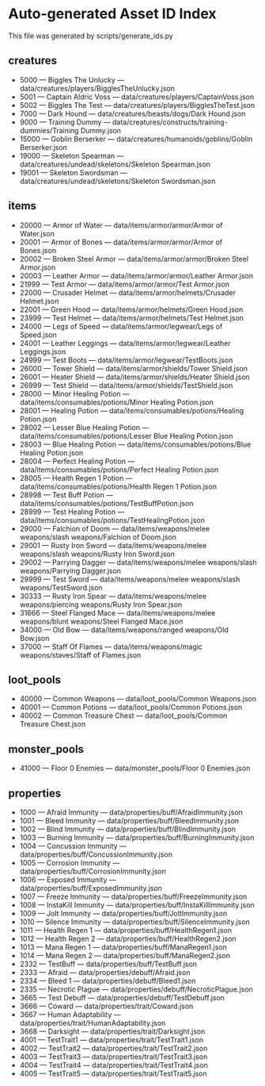 # Auto-generated Asset ID Index

This file was generated by scripts/generate_ids.py

## creatures

- 5000 — Biggles The Unlucky — data/creatures/players/BigglesTheUnlucky.json
- 5001 — Captain Aldric Voss — data/creatures/players/CaptainVoss.json
- 5002 — Biggles The Test — data/creatures/players/BigglesTheTest.json
- 7000 — Dark Hound — data/creatures/beasts/dogs/Dark Hound.json
- 9000 — Training Dummy — data/creatures/constructs/training-dummies/Training Dummy.json
- 15000 — Goblin Berserker — data/creatures/humanoids/goblins/Goblin Berserker.json
- 19000 — Skeleton Spearman — data/creatures/undead/skeletons/Skeleton Spearman.json
- 19001 — Skeleton Swordsman — data/creatures/undead/skeletons/Skeleton Swordsman.json

## items

- 20000 — Armor of Water — data/items/armor/armor/Armor of Water.json
- 20001 — Armor of Bones — data/items/armor/armor/Armor of Bones.json
- 20002 — Broken Steel Armor — data/items/armor/armor/Broken Steel Armor.json
- 20003 — Leather Armor — data/items/armor/armor/Leather Armor.json
- 21999 — Test Armor — data/items/armor/armor/Test Armor.json
- 22000 — Crusader Helmet — data/items/armor/helmets/Crusader Helmet.json
- 22001 — Green Hood — data/items/armor/helmets/Green Hood.json
- 23999 — Test Helmet — data/items/armor/helmets/Test Helmet.json
- 24000 — Legs of Speed — data/items/armor/legwear/Legs of Speed.json
- 24001 — Leather Leggings — data/items/armor/legwear/Leather Leggings.json
- 24999 — Test Boots — data/items/armor/legwear/TestBoots.json
- 26000 — Tower Shield — data/items/armor/shields/Tower Shield.json
- 26001 — Heater Shield — data/items/armor/shields/Heater Shield.json
- 26999 — Test Shield — data/items/armor/shields/TestShield.json
- 28000 — Minor Healing Potion — data/items/consumables/potions/Minor Healing Potion.json
- 28001 — Healing Potion — data/items/consumables/potions/Healing Potion.json
- 28002 — Lesser Blue Healing Potion — data/items/consumables/potions/Lesser Blue Healing Potion.json
- 28003 — Blue Healing Potion — data/items/consumables/potions/Blue Healing Potion.json
- 28004 — Perfect Healing Potion — data/items/consumables/potions/Perfect Healing Potion.json
- 28005 — Health Regen 1 Potion — data/items/consumables/potions/Health Regen 1 Potion.json
- 28998 — Test Buff Potion — data/items/consumables/potions/TestBuffPotion.json
- 28999 — Test Healing Potion — data/items/consumables/potions/TestHealingPotion.json
- 29000 — Falchion of Doom — data/items/weapons/melee weapons/slash weapons/Falchion of Doom.json
- 29001 — Rusty Iron Sword — data/items/weapons/melee weapons/slash weapons/Rusty Iron Sword.json
- 29002 — Parrying Dagger — data/items/weapons/melee weapons/slash weapons/Parrying Dagger.json
- 29999 — Test Sword — data/items/weapons/melee weapons/slash weapons/TestSword.json
- 30333 — Rusty Iron Spear — data/items/weapons/melee weapons/piercing weapons/Rusty Iron Spear.json
- 31666 — Steel Flanged Mace — data/items/weapons/melee weapons/blunt weapons/Steel Flanged Mace.json
- 34000 — Old Bow — data/items/weapons/ranged weapons/Old Bow.json
- 37000 — Staff Of Flames — data/items/weapons/magic weapons/staves/Staff of Flames.json

## loot_pools

- 40000 — Common Weapons — data/loot_pools/Common Weapons.json
- 40001 — Common Potions — data/loot_pools/Common Potions.json
- 40002 — Common Treasure Chest — data/loot_pools/Common Treasure Chest.json

## monster_pools

- 41000 — Floor 0 Enemies — data/monster_pools/Floor 0 Enemies.json

## properties

- 1000 — Afraid Immunity — data/properties/buff/AfraidImmunity.json
- 1001 — Bleed Immunity — data/properties/buff/BleedImmunity.json
- 1002 — Blind Immunity — data/properties/buff/BlindImmunity.json
- 1003 — Burning Immunity — data/properties/buff/BurningImmunity.json
- 1004 — Concussion Immunity — data/properties/buff/ConcussionImmunity.json
- 1005 — Corrosion Immunity — data/properties/buff/CorrosionImmunity.json
- 1006 — Exposed Immunity — data/properties/buff/ExposedImmunity.json
- 1007 — Freeze Immunity — data/properties/buff/FreezeImmunity.json
- 1008 — InstaKill Immunity — data/properties/buff/InstaKillImmunity.json
- 1009 — Jolt Immunity — data/properties/buff/JoltImmunity.json
- 1010 — Silence Immunity — data/properties/buff/SilenceImmunity.json
- 1011 — Health Regen 1 — data/properties/buff/HealthRegen1.json
- 1012 — Health Regen 2 — data/properties/buff/HealthRegen2.json
- 1013 — Mana Regen 1 — data/properties/buff/ManaRegen1.json
- 1014 — Mana Regen 2 — data/properties/buff/ManaRegen2.json
- 2332 — TestBuff — data/properties/buff/TestBuff.json
- 2333 — Afraid — data/properties/debuff/Afraid.json
- 2334 — Bleed 1 — data/properties/debuff/Bleed1.json
- 2335 — Necrotic Plague — data/properties/debuff/NecroticPlague.json
- 3665 — Test Debuff — data/properties/debuff/TestDebuff.json
- 3666 — Coward — data/properties/trait/Coward.json
- 3667 — Human Adaptability — data/properties/trait/HumanAdaptability.json
- 3668 — Darksight — data/properties/trait/Darksight.json
- 4001 — TestTrait1 — data/properties/trait/TestTrait1.json
- 4002 — TestTrait2 — data/properties/trait/TestTrait2.json
- 4003 — TestTrait3 — data/properties/trait/TestTrait3.json
- 4004 — TestTrait4 — data/properties/trait/TestTrait4.json
- 4005 — TestTrait5 — data/properties/trait/TestTrait5.json

